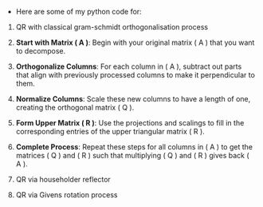 
- Here are some of my python code for:
1. QR with classical gram-schmidt orthogonalisation process

1. **Start with Matrix \( A \)**: Begin with your original matrix \( A \) that you want to decompose.
2. **Orthogonalize Columns**: For each column in \( A \), subtract out parts that align with previously processed columns to make it perpendicular to them.
3. **Normalize Columns**: Scale these new columns to have a length of one, creating the orthogonal matrix \( Q \).
4. **Form Upper Matrix \( R \)**: Use the projections and scalings to fill in the corresponding entries of the upper triangular matrix \( R \).
5. **Complete Process**: Repeat these steps for all columns in \( A \) to get the matrices \( Q \) and \( R \) such that multiplying \( Q \) and \( R \) gives back \( A \).

3. QR via householder reflector
4. QR via Givens rotation process

<!---
:)
--->
